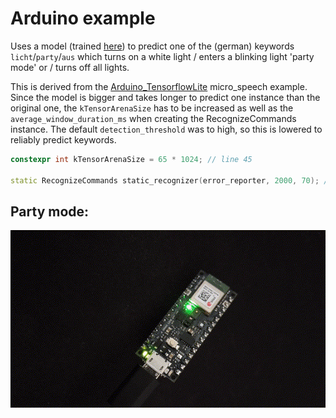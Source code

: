 # Arduino example

Uses a model (trained [here](../%5BKeras%5D-Preprocess-Functional.ipynb)) to predict one of the (german) keywords `licht`/`party`/`aus` which turns on a white light / enters a blinking light 'party mode' or / turns off all lights.

This is derived from the [Arduino_TensorflowLite](https://www.arduino.cc/reference/en/libraries/arduino_tensorflowlite/) micro_speech example. Since the model is bigger and takes longer to predict one instance than the original one, the `kTensorArenaSize` has to be increased as well as the `average_window_duration_ms` when creating the RecognizeCommands instance. The default `detection_threshold` was to high, so this is lowered to reliably predict keywords.
```cpp
constexpr int kTensorArenaSize = 65 * 1024; // line 45

static RecognizeCommands static_recognizer(error_reporter, 2000, 70); // line 124
```
## Party mode:
![party mode](assets/party_mode.gif)